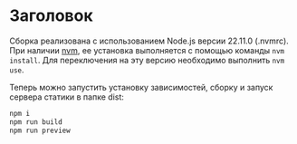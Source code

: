 # Заголовок

Сборка реализована с использованием Node.js версии 22.11.0 (.nvmrc).
При наличии [nvm](https://github.com/nvm-sh/nvm), ее установка выполняется с помощью команды `nvm install`.
Для переключения на эту версию необходимо выполнить `nvm use`.

Теперь можно запустить установку зависимостей, сборку и запуск сервера статики в папке dist:

```bash
npm i
npm run build
npm run preview
```
